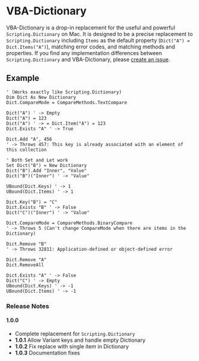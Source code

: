 # VBA-Dictionary

VBA-Dictionary is a drop-in replacement for the useful and powerful `Scripting.Dictionary` on Mac. It is designed to be a precise replacement to `Scripting.Dictionary` including `Items` as the default property (`Dict("A") = Dict.Items("A")`), matching error codes, and matching methods and properties. If you find any implementation differences between `Scripting.Dictionary` and VBA-Dictionary, please [create an issue](https://github.com/timhall/VBA-Dictionary/issues/new).

## Example

```VB
' (Works exactly like Scripting.Dictionary)
Dim Dict As New Dictionary
Dict.CompareMode = CompareMethods.TextCompare

Dict("A") ' -> Empty
Dict("A") = 123
Dict("A") ' -> = Dict.Item("A") = 123
Dict.Exists "A" ' -> True

Dict.Add "A", 456 
' -> Throws 457: This key is already associated with an element of this collection

' Both Set and Let work
Set Dict("B") = New Dictionary
Dict("B").Add "Inner", "Value"
Dict("B")("Inner") ' -> "Value"

UBound(Dict.Keys) ' -> 1
UBound(Dict.Items) ' -> 1

Dict.Key("B") = "C"
Dict.Exists "B" ' -> False
Dict("C")("Inner") ' -> "Value"

Dict.CompareMode = CompareMethods.BinaryCompare
' -> Throws 5 (Can't change CompareMode when there are items in the Dictionary)

Dict.Remove "B"
' -> Throws 32811: Application-defined or object-defined error

Dict.Remove "A"
Dict.RemoveAll

Dict.Exists "A" ' -> False
Dict("C") ' -> Empty
UBound(Dict.Keys) ' -> -1
UBound(Dict.Items) ' -> -1
```

### Release Notes

#### 1.0.0

- Complete replacement for `Scripting.Dictionary`
- __1.0.1__ Allow Variant keys and handle empty Dictionary
- __1.0.2__ Fix replace with single item in Dictionary
- __1.0.3__ Documentation fixes
